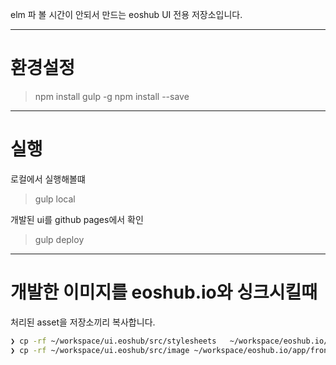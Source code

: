 elm 파 볼 시간이 안되서 만드는 eoshub UI 전용 저장소입니다.


--------------------------------------------------------------------------------


# 환경설정

> npm install gulp -g
> npm install --save




--------------------------------------------------------------------------------




# 실행

로컬에서 실행해볼떄
> gulp local

개발된 ui를 github pages에서 확인
> gulp deploy




--------------------------------------------------------------------------------




# 개발한 이미지를 eoshub.io와 싱크시킬때

처리된 asset을 저장소끼리 복사합니다.

``` bash
❯ cp -rf ~/workspace/ui.eoshub/src/stylesheets   ~/workspace/eoshub.io/app/frontend/src/
❯ cp -rf ~/workspace/ui.eoshub/src/image ~/workspace/eoshub.io/app/frontend/src
```
